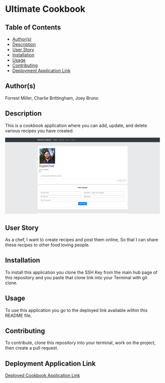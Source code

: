 # Ultimate Cookbook

## Table of Contents
* [Author(s)](#author(s))
* [Description](#description)
* [User Story](#user-story)
* [Installation](#installation)
* [Usage](#usage)
* [Contributing](#contributing)
* [Deployment Application Link](#deployment-application-link)

## Author(s)
Forrest Miller, Charlie Brittingham, Joey Bruno

## Description
This is a cookbook application where you can add, update, and delete various recipes you have created. 

<img src="./public/assets/images/cookbook_01.PNG" />

## User Story
As a chef, I want to create recipes and post them online, So that I can share these recipes to other food loving people.

## Installation
To install this application you clone the SSH Key from the main hub page of this repository and you paste that clone link into your Terminal with git clone.

## Usage
To use this application you go to the deployed link available within this README file.

## Contributing
To contribute, clone this repository into your terminal, work on the project, then create a pull request.

## Deployment Application Link
[Deployed Cookbook Application Link](https://fierce-eyrie-83099.herokuapp.com/)
